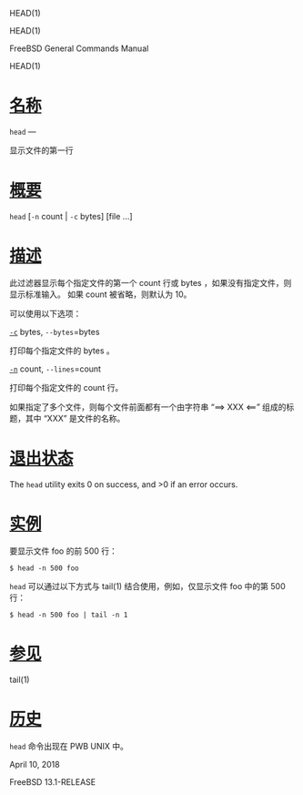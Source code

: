   HEAD(1)  

HEAD(1)

FreeBSD General Commands Manual

HEAD(1)

[名称](#__u540D___u79F0_)
=======================

`head` —

显示文件的第一行

[概要](#__u6982___u8981_)
=======================

`head` \[`-n` count | `-c` bytes\] \[file ...\]

[描述](#__u63CF___u8FF0_)
=======================

此过滤器显示每个指定文件的第一个 count 行或 bytes ，如果没有指定文件，则显示标准输入。 如果 count 被省略，则默认为 10。

可以使用以下选项：

[`-c`](#c) bytes, `--bytes`\=bytes

打印每个指定文件的 bytes 。

[`-n`](#n) count, `--lines`\=count

打印每个指定文件的 count 行。

如果指定了多个文件，则每个文件前面都有一个由字符串 “==> XXX <==” 组成的标题，其中 “XXX” 是文件的名称。

[退出状态](#__u9000___u51FA___u72B6___u6001_)
=========================================

The `head` utility exits 0 on success, and >0 if an error occurs.

[实例](#__u5B9E___u4F8B_)
=======================

要显示文件 foo 的前 500 行：

`$ head -n 500 foo`

`head` 可以通过以下方式与 tail(1) 结合使用，例如，仅显示文件 foo 中的第 500 行：

`$ head -n 500 foo | tail -n 1`

[参见](#__u53C2___u89C1_)
=======================

tail(1)

[历史](#__u5386___u53F2_)
=======================

`head` 命令出现在 PWB UNIX 中。

April 10, 2018

FreeBSD 13.1-RELEASE
